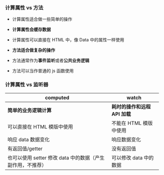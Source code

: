 ### 计算属性 vs 方法

- 计算属性适合做一些简单的操作
- **计算属性会缓存数据**
- 计算属性可以直接在 HTML 中，像 Data 中的属性一样使用

- **方法适合做复杂的操作**
- 方法通常作为**事件监听**或者**公共业务逻辑**
- 方法可以当作普通的 js 函数使用

### 计算属性 vs 监听器

| computed                                                   | watch                         |
| ---------------------------------------------------------- | ----------------------------- |
| **简单的业务逻辑计算**                                     | **耗时的操作和远程 API 加载** |
| 可以直接在 HTML 模版中使用                                 | 不能在 HTML 模版中使用        |
| 响应 data 数据变化                                         | 响应数据变化                  |
| 有返回值/getter                                            | 没有返回值                    |
| 也可以使用 setter 修改 data 中的数据（产生副作用，不推荐） | 可以修改 data 中的数据        |
